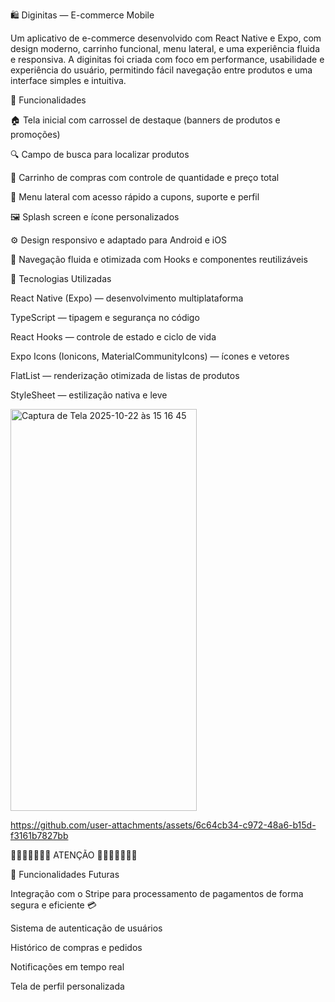 🛍️ Diginitas — E-commerce Mobile

Um aplicativo de e-commerce desenvolvido com React Native e Expo, com design moderno, carrinho funcional, menu lateral, e uma experiência fluida e responsiva.
A diginitas foi criada com foco em performance, usabilidade e experiência do usuário, permitindo fácil navegação entre produtos e uma interface simples e intuitiva.

🚀 Funcionalidades

🏠 Tela inicial com carrossel de destaque (banners de produtos e promoções)

🔍 Campo de busca para localizar produtos

🛒 Carrinho de compras com controle de quantidade e preço total

🎫 Menu lateral com acesso rápido a cupons, suporte e perfil

🖼️ Splash screen e ícone personalizados

⚙️ Design responsivo e adaptado para Android e iOS

🧭 Navegação fluida e otimizada com Hooks e componentes reutilizáveis

🧩 Tecnologias Utilizadas

React Native (Expo) — desenvolvimento multiplataforma

TypeScript — tipagem e segurança no código

React Hooks — controle de estado e ciclo de vida

Expo Icons (Ionicons, MaterialCommunityIcons) — ícones e vetores

FlatList — renderização otimizada de listas de produtos

StyleSheet — estilização nativa e leve



<img width="298" height="643" alt="Captura de Tela 2025-10-22 às 15 16 45" src="https://github.com/user-attachments/assets/afc17d79-c9f3-4507-b523-dbc8edce706a" />





https://github.com/user-attachments/assets/6c64cb34-c972-48a6-b15d-f3161b7827bb


🚨🚨🚨🚨🚨🚨🚨 ATENÇÃO 🚨🚨🚨🚨🚨🚨🚨

🚀 Funcionalidades Futuras

Integração com o Stripe para processamento de pagamentos de forma segura e eficiente 💳

Sistema de autenticação de usuários

Histórico de compras e pedidos

Notificações em tempo real

Tela de perfil personalizada

